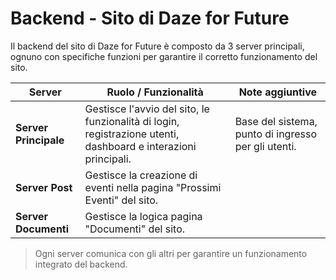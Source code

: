 # Backend - Sito di Daze for Future

Il backend del sito di Daze for Future è composto da 3 server principali, ognuno con specifiche funzioni per garantire il corretto funzionamento del sito.

| Server                  | Ruolo / Funzionalità                                                                 | Note aggiuntive |
|-------------------------|-------------------------------------------------------------------------------------|----------------|
| **Server Principale**    | Gestisce l'avvio del sito, le funzionalità di login, registrazione utenti, dashboard e interazioni principali. | Base del sistema, punto di ingresso per gli utenti. |
| **Server Post**             | Gestisce la creazione di eventi nella pagina "Prossimi Eventi" del sito.                                                                   |                |
| **Server Documenti**             |Gestisce la logica pagina "Documenti" del sito.                                                                    |                |

> Ogni server comunica con gli altri per garantire un funzionamento integrato del backend.

